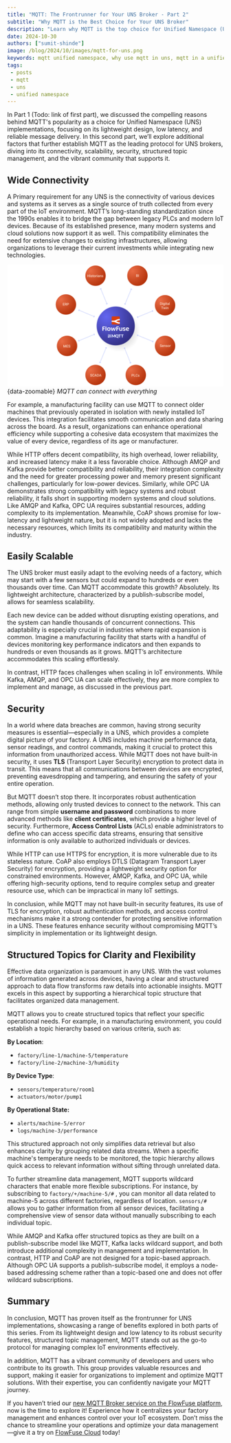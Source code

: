 ```yaml
--- 
title: "MQTT: The Frontrunner for Your UNS Broker - Part 2" 
subtitle: "Why MQTT is the Best Choice for Your UNS Broker"
description: "Learn why MQTT is the top choice for Unified Namespace (UNS) brokers and explore the ideal platform that simplifies the connection of devices and services while providing a reliable MQTT broker service."
date: 2024-10-30
authors: ["sumit-shinde"]
image: /blog/2024/10/images/mqtt-for-uns.png
keywords: mqtt unified namespace, why use mqtt in uns, mqtt in a unified namespace, mqtt data modeling UNS, Best protocols for UNS IoT, Implementing UNS with MQTT, Unified Namespace protocols
tags: 
 - posts
 - mqtt
 - uns
 - unified namespace
---
```


In Part 1 (Todo: link of first part), we discussed the compelling reasons behind MQTT's popularity as a choice for Unified Namespace (UNS) implementations, focusing on its lightweight design, low latency, and reliable message delivery. In this second part, we’ll explore additional factors that further establish MQTT as the leading protocol for UNS brokers, diving into its connectivity, scalability, security, structured topic management, and the vibrant community that supports it. 

<!--more-->

## Wide Connectivity

A Primary requirement for any UNS is the connectivity of various devices and systems as it serves as a single source of truth collected from every part of the IoT environment. MQTT’s long-standing standardization since the 1990s enables it to bridge the gap between legacy PLCs and modern IoT devices. Because of its established presence, many modern systems and cloud solutions now support it as well. This compatibility eliminates the need for extensive changes to existing infrastructures, allowing organizations to leverage their current investments while integrating new technologies.

![MQTT's Compatibility](./images/mqtt-compatiblity.png){data-zoomable}
_MQTT can connect with everything_

For example, a manufacturing facility can use MQTT to connect older machines that previously operated in isolation with newly installed IoT devices. This integration facilitates smooth communication and data sharing across the board. As a result, organizations can enhance operational efficiency while supporting a cohesive data ecosystem that maximizes the value of every device, regardless of its age or manufacturer.

While HTTP offers decent compatibility, its high overhead, lower reliability, and increased latency make it a less favorable choice. Although AMQP and Kafka provide better compatibility and reliability, their integration complexity and the need for greater processing power and memory present significant challenges, particularly for low-power devices. Similarly, while OPC UA demonstrates strong compatibility with legacy systems and robust reliability, it falls short in supporting modern systems and cloud solutions. Like AMQP and Kafka, OPC UA requires substantial resources, adding complexity to its implementation. Meanwhile, CoAP shows promise for low-latency and lightweight nature, but it is not widely adopted and lacks the necessary resources, which limits its compatibility and maturity within the industry.

## Easily Scalable

The UNS broker must easily adapt to the evolving needs of a factory, which may start with a few sensors but could expand to hundreds or even thousands over time. Can MQTT accommodate this growth? Absolutely. Its lightweight architecture, characterized by a publish-subscribe model, allows for seamless scalability.

Each new device can be added without disrupting existing operations, and the system can handle thousands of concurrent connections. This adaptability is especially crucial in industries where rapid expansion is common. Imagine a manufacturing facility that starts with a handful of devices monitoring key performance indicators and then expands to hundreds or even thousands as it grows. MQTT’s architecture accommodates this scaling effortlessly.

In contrast, HTTP faces challenges when scaling in IoT environments. While Kafka, AMQP, and OPC UA can scale effectively, they are more complex to implement and manage, as discussed in the previous part.

## Security

In a world where data breaches are common, having strong security measures is essential—especially in a UNS, which provides a complete digital picture of your factory. A UNS includes machine performance data, sensor readings, and control commands, making it crucial to protect this information from unauthorized access. While  MQTT does not have built-in security, it uses **TLS** (Transport Layer Security) encryption to protect data in transit. This means that all communications between devices are encrypted, preventing eavesdropping and tampering, and ensuring the safety of your entire operation.

But MQTT doesn’t stop there. It incorporates robust authentication methods, allowing only trusted devices to connect to the network. This can range from simple **username and password** combinations to more advanced methods like **client certificates**, which provide a higher level of security. Furthermore, **Access Control Lists** (ACLs) enable administrators to define who can access specific data streams, ensuring that sensitive information is only available to authorized individuals or devices.

While HTTP can use HTTPS for encryption, it is more vulnerable due to its stateless nature. CoAP also employs DTLS (Datagram Transport Layer Security) for encryption, providing a lightweight security option for constrained environments. However, AMQP, Kafka, and OPC UA, while offering high-security options, tend to require complex setup and greater resource use, which can be impractical in many IoT settings.

In conclusion, while MQTT may not have built-in security features, its use of TLS for encryption, robust authentication methods, and access control mechanisms make it a strong contender for protecting sensitive information in a UNS. These features enhance security without compromising MQTT’s simplicity in implementation or its lightweight design.

## Structured Topics for Clarity and Flexibility

Effective data organization is paramount in any UNS. With the vast volumes of information generated across devices, having a clear and structured approach to data flow transforms raw details into actionable insights. MQTT excels in this aspect by supporting a hierarchical topic structure that facilitates organized data management.

MQTT allows you to create structured topics that reflect your specific operational needs. For example, in a manufacturing environment, you could establish a topic hierarchy based on various criteria, such as:

**By Location**:

- `factory/line-1/machine-5/temperature`
- `factory/line-2/machine-3/humidity`

**By Device Type**:

- `sensors/temperature/room1`
- `actuators/motor/pump1`

**By Operational State:**

- `alerts/machine-5/error`
- `logs/machine-3/performance`

This structured approach not only simplifies data retrieval but also enhances clarity by grouping related data streams. When a specific machine's temperature needs to be monitored, the topic hierarchy allows quick access to relevant information without sifting through unrelated data.

To further streamline data management, MQTT supports wildcard characters that enable more flexible subscriptions. For instance, by subscribing to `factory/+/machine-5/#` , you can monitor all data related to machine-5 across different factories, regardless of location. `sensors/#` allows you to gather information from all sensor devices, facilitating a comprehensive view of sensor data without manually subscribing to each individual topic.

While AMQP and Kafka offer structured topics as they are built on a publish-subscribe model like MQTT, Kafka lacks wildcard support, and both introduce additional complexity in management and implementation. In contrast, HTTP and CoAP are not designed for a topic-based approach. Although OPC UA supports a publish-subscribe model, it employs a node-based addressing scheme rather than a topic-based one and does not offer wildcard subscriptions.

## Summary

In conclusion, MQTT has proven itself as the frontrunner for UNS implementations, showcasing a range of benefits explored in both parts of this series. From its lightweight design and low latency to its robust security features, structured topic management, MQTT stands out as the go-to protocol for managing complex IoT environments effectively.

In addition, MQTT has a vibrant community of developers and users who contribute to its growth. This group provides valuable resources and support, making it easier for organizations to implement and optimize MQTT solutions. With their expertise, you can confidently navigate your MQTT journey.

If you haven’t tried our [new MQTT Broker service on the FlowFuse platform](/changelog/2024/10/mqtt-service/), now is the time to explore it! Experience how it centralizes your factory management and enhances control over your IoT ecosystem. Don’t miss the chance to streamline your operations and optimize your data management—give it a try on [FlowFuse Cloud](https://app.flowfuse.com/account/create) today!
